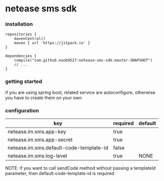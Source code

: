 # netease sms sdk

### installation
```
repositories {
    mavenCentral()
    maven { url 'https://jitpack.io' }
}

dependencies {
    compile("com.github.noob9527:netease-sms-sdk:master-SNAPSHOT")
    // ...
}
```
### getting started
if you are using spring boot, related service are autoconfigure, otherwise you have to create them on your own

### configuration
| key | required | default |
| - | - | - |
| netease.im.sms.app-key                    | true ||
| netease.im.sms.app-secret                 | true ||
| netease.im.sms.default-code-template-id   | false ||
| netease.im.sms.log-level                  | true | NONE |

NOTE: if you want to call sendCode method without passing a templateId parameter, then default-code-template-id is required

